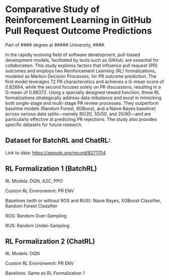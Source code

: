 # Comparative Study of Reinforcement Learning in GitHub Pull Request Outcome Predictions

Part of #### degree at ##### University, ####. 

In the rapidly evolving field of software development, pull-based development models, facilitated by tools such as GitHub, are essential for collaboration. This study explores factors that influence pull request (PR) outcomes and employs two Reinforcement Learning (RL) formalizations, modeled as Markov Decision Processes, for PR outcome prediction. The first model leverages 72 PR characteristics and achieves a G-mean score of 0.82664, while the second focuses solely on PR discussions, resulting in a G-mean of 0.88372. Using a specially designed reward function, these RL formalizations strategically address data imbalance and excel in mimicking both single-stage and multi-stage PR review processes. They outperform baseline models (Random Forest, XGBoost, and a Naive Bayes baseline) across various data splits—namely 80/20, 50/50, and 20/80—and are particularly effective at predicting PR rejections. The study also provides specific datasets for future research.

## Dataset for BatchRL and ChatRL:

Link to data: https://zenodo.org/record/8271704

## RL Formalization 1 (BatchRL)
RL Models: DQN, A2C, PPO

Custom RL Environemnt: PR ENV

Baselines (with or without ROS and RUS): Naive Bayes, XGBoost Classifier, Random Forest Classifier

ROS: Random Over-Sampling

RUS: Random Under-Sampling

## RL Formalization 2 (ChatRL)
RL Models: DQN

Custom RL Environemnt: PR ENV

Baselines: Same as RL Formalization 1

